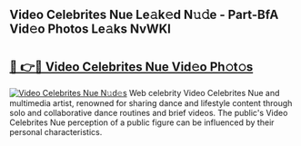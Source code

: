 ## Video Celebrites Nue Le𝚊k𝚎d N𝚞𝚍e - Part-BfA Vid𝚎o Photos Le𝚊ks NvWKI

# <h2><a href="http://fb8wtr.evod.top/?m=Video+Celebrites+Nue">🔗 👉🔴 Video Celebrites Nue Vid𝚎o Ph𝚘t𝚘s</a></h2>

[![Video Celebrites Nue N𝚞d𝚎s](https://i.imgur.com/8V9OHl7.gif)](http://fb8wtr.evod.top/?m=Video+Celebrites+Nue)
Web celebrity Video Celebrites Nue and multimedia artist, renowned for sharing dance and lifestyle content through solo and collaborative dance routines and brief videos. The public's Video Celebrites Nue perception of a public figure can be influenced by their personal characteristics. 
